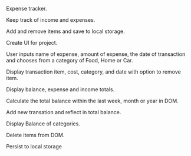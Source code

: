 Expense tracker.  

Keep track of income and expenses. 

Add and remove items and save to local storage.

Create UI for project.

User inputs name of expense, amount of expense, the date of transaction and chooses from a category of Food, Home or Car.  

Display transaction item, cost, category, and date with option to remove item. 

Display balance, expense and income totals. 

Calculate the total balance within the last week, month or year in DOM.

Add new transation and reflect in total balance.

Display Balance of categories. 

Delete items from DOM.

Persist to local storage


